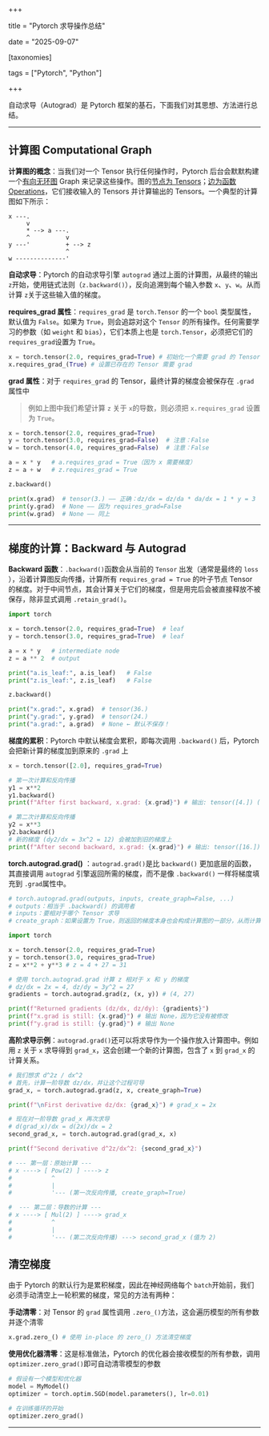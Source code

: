 +++

title = "Pytorch 求导操作总结"

date = "2025-09-07"

[taxonomies]

tags = ["Pytorch", "Python"]

+++

自动求导（Autograd）是 Pytorch 框架的基石，下面我们对其思想、方法进行总结。

---

## 计算图 Computational Graph

**计算图的概念**：当我们对一个 Tensor 执行任何操作时，Pytorch 后台会默默构建一个<u>有向无环图</u> Graph 来记录这些操作。图的<u>节点为 Tensors</u>；<u>边为函数 Operations</u>，它们接收输入的 Tensors 并计算输出的 Tensors。一个典型的计算图如下所示：

```text
x ---.
     v
     * --> a ---.
     ^          v
y ---'          + --> z
                ^
w --------------'
```

**自动求导**：Pytorch 的自动求导引擎 `autograd`​ 通过上面的计算图，从最终的输出 `z`​ 开始，使用链式法则（`z.backward()`​），反向追溯到每个输入参数 `x`​、`y`​、`w`​。从而计算 `z`​ 关于这些输入值的梯度。

**requires_grad 属性**：`requires_grad`​ 是 `torch.Tensor`​ 的一个 `bool`​ 类型属性，默认值为 `False`​。如果为 `True`​，则会追踪对这个 `Tensor`​ 的所有操作。任何需要学习的参数（如 `weight`​ 和 `bias`​），它们本质上也是 `torch.Tensor`​，必须把它们的 `requires_grad`​ 设置为 `True`​。

```python
x = torch.tensor(2.0, requires_grad=True) # 初始化一个需要 grad 的 Tensor
x.requires_grad_(True) # 设置已存在的 Tensor 需要 grad
```

**grad 属性**：对于 `requires_grad`​ 的 Tensor，最终计算的梯度会被保存在 `.grad`​ 属性中

> 例如上图中我们希望计算 `z`​ 关于 `x`​ 的导数，则必须把 `x.requires_grad`​ 设置为 `True`​。

```python
x = torch.tensor(2.0, requires_grad=True)
y = torch.tensor(3.0, requires_grad=False)  # 注意：False
w = torch.tensor(4.0, requires_grad=False)  # 注意：False

a = x * y   # a.requires_grad = True（因为 x 需要梯度）
z = a + w   # z.requires_grad = True

z.backward()

print(x.grad)  # tensor(3.) —— 正确：dz/dx = dz/da * da/dx = 1 * y = 3
print(y.grad)  # None —— 因为 requires_grad=False
print(w.grad)  # None —— 同上
```

---

## 梯度的计算：Backward 与 Autograd

**Backward 函数**：`.backward()`​ 函数会从当前的 `Tensor`​ 出发（通常是最终的 `loss`​），沿着计算图反向传播，计算所有 `requires_grad = True`​ 的叶子节点 Tensor 的梯度。对于中间节点，其会计算关于它们的梯度，但是用完后会被直接释放不被保存，除非显式调用 `.retain_grad()`​。

```python
import torch

x = torch.tensor(2.0, requires_grad=True)  # leaf
y = torch.tensor(3.0, requires_grad=True)  # leaf

a = x * y   # intermediate node
z = a ** 2  # output

print("a.is_leaf:", a.is_leaf)   # False
print("z.is_leaf:", z.is_leaf)   # False

z.backward()

print("x.grad:", x.grad)  # tensor(36.)
print("y.grad:", y.grad)  # tensor(24.)
print("a.grad:", a.grad)  # None ← 默认不保存！
```

**梯度的累积**：Pytorch 中默认梯度会累积，即每次调用 `.backward()`​ 后，Pytorch 会把新计算的梯度加到原来的 `.grad`​ 上

```python
x = torch.tensor([2.0], requires_grad=True)

# 第一次计算和反向传播
y1 = x**2
y1.backward()
print(f"After first backward, x.grad: {x.grad}") # 输出: tensor([4.]) (dy1/dx = 2x = 4)

# 第二次计算和反向传播
y2 = x**3
y2.backward()
# 新的梯度 (dy2/dx = 3x^2 = 12) 会被加到旧的梯度上
print(f"After second backward, x.grad: {x.grad}") # 输出: tensor([16.]) (4 + 12)
```

**torch.autograd.grad()** ：`autograd.grad()`​ 是比 `backward()`​ 更加底层的函数，其直接调用 `autograd`​ 引擎返回所需的梯度，而不是像 `.backward()`​ 一样将梯度填充到 `.grad`​ 属性中。

```python
# torch.autograd.grad(outputs, inputs, create_graph=False, ...)
# outputs：相当于 .backward() 的调用者
# inputs：要相对于哪个 Tensor 求导
# create_graph：如果设置为 True，则返回的梯度本身也会构成计算图的一部分，从而计算高阶导数

import torch

x = torch.tensor(2.0, requires_grad=True)
y = torch.tensor(3.0, requires_grad=True)
z = x**2 + y**3 # z = 4 + 27 = 31

# 使用 torch.autograd.grad 计算 z 相对于 x 和 y 的梯度
# dz/dx = 2x = 4, dz/dy = 3y^2 = 27
gradients = torch.autograd.grad(z, (x, y)) # (4, 27)

print(f"Returned gradients (dz/dx, dz/dy): {gradients}")
print(f"x.grad is still: {x.grad}") # 输出 None，因为它没有被修改
print(f"y.grad is still: {y.grad}") # 输出 None


```

**高阶求导示例**：`autograd.grad()`​ 还可以将求导作为一个操作放入计算图中。例如用 `z`​ 关于 `x`​ 求导得到 `grad_x`​，这会创建一个新的计算图，包含了 `x`​ 到 `grad_x`​ 的计算关系。

```python
# 我们想求 d^2z / dx^2
# 首先，计算一阶导数 dz/dx，并让这个过程可导
grad_x, = torch.autograd.grad(z, x, create_graph=True) 

print(f"\nFirst derivative dz/dx: {grad_x}") # grad_x = 2x

# 现在对一阶导数 grad_x 再次求导
# d(grad_x)/dx = d(2x)/dx = 2
second_grad_x, = torch.autograd.grad(grad_x, x)

print(f"Second derivative d^2z/dx^2: {second_grad_x}")

# --- 第一层：原始计算 ---
# x ----> [ Pow(2) ] ----> z
#           ^
#           |
#           '--- (第一次反向传播, create_graph=True)

#  --- 第二层：导数的计算 ---
# x ----> [ Mul(2) ] ----> grad_x
#           ^
#           |
#           '--- (第二次反向传播) ---> second_grad_x (值为 2)
```

## 清空梯度

由于 Pytorch 的默认行为是累积梯度，因此在神经网络每个 `batch`​ 开始前，我们必须手动清空上一轮积累的梯度，常见的方法有两种：

**手动清零**：对 Tensor 的 `grad`​ 属性调用 `.zero_()`​方法，这会遍历模型的所有参数并逐个清零

```python
x.grad.zero_() # 使用 in-place 的 zero_() 方法清空梯度
```

**使用优化器清零**：这是标准做法，Pytorch 的优化器会接收模型的所有参数，调用 `optimizer.zero_grad()`​ 即可自动清零模型的参数

```python
# 假设有一个模型和优化器
model = MyModel()
optimizer = torch.optim.SGD(model.parameters(), lr=0.01)

# 在训练循环的开始
optimizer.zero_grad()
```

---

‍

